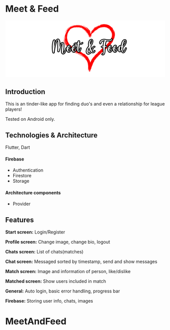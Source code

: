 # Meet & Feed
![HeaderImage](github_images/logo.png) 

## Introduction
This is an tinder-like app for finding duo's and even a relationship for league players!

Tested on Android only.

## Technologies & Architecture
Flutter, Dart

#### Firebase 
* Authentication
* Firestore
* Storage

#### Architecture components
* Provider

## Features

**Start screen:** Login/Register

**Profile screen:** Change image, change bio, logout

**Chats screen:** List of chats(matches)

**Chat screen:** Messaged sorted by timestamp, send and show messages

**Match screen:** Image and information of person, like/dislike 

**Matched screen:** Show users included in match

**General:** Auto login, basic error handling, progress bar

**Firebase:** Storing user info, chats, images




# MeetAndFeed
